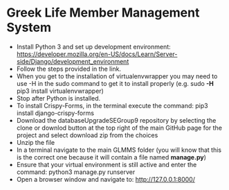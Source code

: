 # Greek Life Member Management System

- Install Python 3 and set up development environment: https://developer.mozilla.org/en-US/docs/Learn/Server-side/Django/development_environment
- Follow the steps provided in the link.
- When you get to the installation of virtualenvwrapper you may need to use -H in the sudo command to get it to install properly (e.g. sudo **-H** pip3 install virtualenvwrapper)
- Stop after Python is installed.
- To install Crispy-Forms, in the terminal execute the command: pip3 install django-crispy-forms
- Download the databaseUpgradeSEGroup9 repository by selecting the clone or downlod button at the top right of the main GitHub page for the project and select download zip from the choices
- Unzip the file
- In a terminal navigate to the main GLMMS folder (you will know that this is the correct one because it will contain a file named __manage.py__)
- Ensure that your virtual environment is still active and enter the command: python3 manage.py runserver
- Open a browser window and navigate to: http://127.0.0.1:8000/
